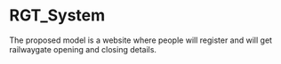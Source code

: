 # RGT_System
The proposed model is a website where people will register and will get railwaygate opening and closing details.
